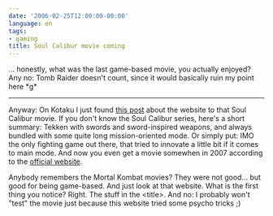 ```yaml
---
date: '2006-02-25T12:00:00-00:00'
language: en
tags:
- gaming
title: Soul Calibur movie coming
---
```



... honestly, what was the last game-based movie, you actually enjoyed? Any no: Tomb Raider doesn't count, since it would basically ruin my point here \*g\*

-------------------------------



Anyway: On Kotaku I just found [this post](http://www.kotaku.com/gaming/soul-calibur/soul-calibur-movie-site-up-156697.php) about the website to that Soul Calibur movie. If you don't know the Soul Calibur series, here's a short summary: Tekken with swords and sword-inspired weapons, and always bundled with some quite long mission-oriented mode. Or simply put: IMO the only fighting game out there, that tried to innovate a little bit if it comes to main mode. And now you even get a movie somewhen in 2007 according to the [official website](http://www.soulcaliburthemovie.com/).



Anybody remembers the Mortal Kombat movies? They were not good... but good for being game-based. And just look at that website. What is the first thing you notice? Right. The stuff in the &lt;title&gt;. And no: I probably won't "test" the movie just because this website tried some psycho tricks ;)